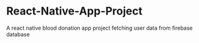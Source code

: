 # React-Native-App-Project
A react native blood donation app project fetching user data from firebase database 
